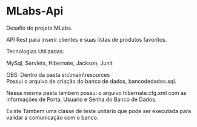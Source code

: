 # MLabs-Api

Desafio do projeto MLabs.

API Rest para inserir clientes e suas listas de produtos favoritos.

Tecnologias Utilizadas:

MySql, Servlets, Hibernate, Jackson, Junit

OBS: 
  Dentro da pasta src\main\resources\
  Possui o arquivo de criação do banco de dados, bancodedados.sql.
  
  Nessa mesma pasta tambem possui o arquivo hibernate.cfg.xml com as informações de Porta, Usuario e Senha do Banco de Dados.

Existe Tambem uma classe de teste unitario que pode ser executada para validar a comunicação com o banco.
